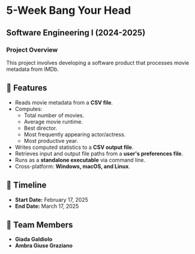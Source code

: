 # 5-Week Bang Your Head

## Software Engineering I (2024-2025)

### Project Overview

This project involves developing a software product that processes movie metadata from IMDb.

## 📌 Features
- Reads movie metadata from a **CSV file**.
- Computes:
  - Total number of movies.
  - Average movie runtime.
  - Best director.
  - Most frequently appearing actor/actress.
  - Most productive year.
- Writes computed statistics to a **CSV output file**.
- Retrieves input and output file paths from a **user's preferences file**.
- Runs as a **standalone executable** via command line.
- Cross-platform: **Windows, macOS, and Linux**.

## 📅 Timeline
- **Start Date:** February 17, 2025
- **End Date:** March 17, 2025

## 👥 Team Members
- **Giada Galdiolo**
- **Ambra Giuse Graziano**
